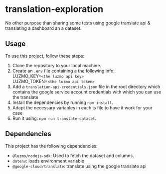 # translation-exploration
No other purpose than sharing some tests using google translate api & translating a dashboard an a dataset.

## Usage
To use this project, follow these steps:

1. Clone the repository to your local machine.
2. Create an `.env` file containing a the following info: <br>
  LUZMO_KEY=`<the luzmo api key>`<br>
  LUZMO_TOKEN=`<the luzmo api token>`<br>
3. Add a `translation-api-credentials.json` file in the root directory which contains the google service account credentials with which you can use the translate
4. Install the dependencies by running `npm install`.
5. Adapt the necessary variables in each js file to have it work for your case
6. Run it using: `npm run translate-dataset`.

## Dependencies

This project has the following dependencies:
- `@luzmo/nodejs-sdk`: Used to fetch the dataset and columns.
- `dotenv`: loads environment variable
- `@google-cloud/translate`: translate using the google translate api
